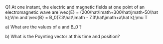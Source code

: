 Q1 At one instant, the electric and magnetic fields at one point of an electromagnetic wave are <lrn-math>\vec{E} = (200\hat\imath+300\hat\jmath-50\hat k)\;V/m </lrn-math> and <lrn-math>\vec{B} = B_0(7.3\hat\imath - 7.3\hat\jmath+a\hat k)\;\mu T </lrn-math>

a) What are the values of a and <lrn-math>B_0 </lrn-math>?

b) What is the Poynting vector at this time and position?